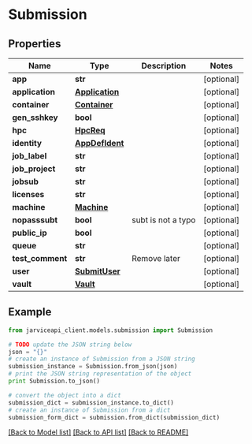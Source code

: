 # Submission


## Properties
Name | Type | Description | Notes
------------ | ------------- | ------------- | -------------
**app** | **str** |  | [optional] 
**application** | [**Application**](Application.md) |  | [optional] 
**container** | [**Container**](Container.md) |  | [optional] 
**gen_sshkey** | **bool** |  | [optional] 
**hpc** | [**HpcReq**](HpcReq.md) |  | [optional] 
**identity** | [**AppDefIdent**](AppDefIdent.md) |  | [optional] 
**job_label** | **str** |  | [optional] 
**job_project** | **str** |  | [optional] 
**jobsub** | **str** |  | [optional] 
**licenses** | **str** |  | [optional] 
**machine** | [**Machine**](Machine.md) |  | [optional] 
**nopasssubt** | **bool** | subt is not a typo | [optional] 
**public_ip** | **bool** |  | [optional] 
**queue** | **str** |  | [optional] 
**test_comment** | **str** | Remove later | [optional] 
**user** | [**SubmitUser**](SubmitUser.md) |  | [optional] 
**vault** | [**Vault**](Vault.md) |  | [optional] 

## Example

```python
from jarviceapi_client.models.submission import Submission

# TODO update the JSON string below
json = "{}"
# create an instance of Submission from a JSON string
submission_instance = Submission.from_json(json)
# print the JSON string representation of the object
print Submission.to_json()

# convert the object into a dict
submission_dict = submission_instance.to_dict()
# create an instance of Submission from a dict
submission_form_dict = submission.from_dict(submission_dict)
```
[[Back to Model list]](../README.md#documentation-for-models) [[Back to API list]](../README.md#documentation-for-api-endpoints) [[Back to README]](../README.md)


